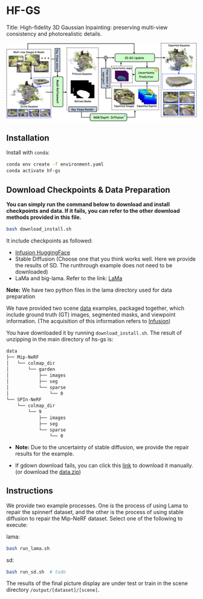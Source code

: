 # HF-GS

Title: High-fidelity 3D Gaussian Inpainting: preserving multi-view consistency and photorealistic details.

![Pipeline](assets/pipeline.jpg)
## Installation
Install with `conda`: 
```bash
conda env create -f environment.yaml
conda activate hf-gs
```

## Download Checkpoints & Data Preparation
**You can simply run the command below to download and install checkpoints and data. If it fails, you can refer to the other download methods provided in this file.**
```bash
bash download_install.sh
```
It include checkpoints as followed: 
* [Infusion HuggingFace](https://huggingface.co/Johanan0528/Infusion/tree/main)
* Stable Diffusion (Choose one that you think works well. Here we provide the results of SD. The runthrough example does not need to be downloaded)
* LaMa and big-lama. Refer to the link: [LaMa](https://github.com/advimman/lama)

**Note:** We have two python files in the lama directory used for data preparation

We have provided two scene [data](https://drive.google.com/drive/folders/1aUuvNQZvUwt93CfFBg_ZT2E8Uz_AfC9h?usp=drive_link) examples, packaged together, which include ground truth (GT) images, segmented masks, and viewpoint information. (The acquisition of this information refers to [Infusion](https://github.com/ali-vilab/Infusion))

You have downloaded it by running `download_install.sh`. The result of unzipping in the main directory of hs-gs is: 

```text
data
├── Mip-NeRF
│   └── colmap_dir
│       └── garden
│           ├── images
│           ├── seg
│           └── sparse
│               └── 0
└── SPIn-NeRF
    └── colmap_dir
        └── 9
            ├── images
            ├── seg
            └── sparse
                └── 0
```

- **Note:** Due to the uncertainty of stable diffusion, we provide the repair results for the example.

* If gdown download fails, you can click this [link](https://drive.google.com/drive/folders/1aUuvNQZvUwt93CfFBg_ZT2E8Uz_AfC9h?usp=drive_link) to download it manually. (or download the [data.zip](https://drive.google.com/file/d/1o-YDSlHmO6NALXhmLVxB4XYkc6H78rXE/view?usp=drive_link))


## Instructions

We provide two example processes. One is the process of using Lama to repair the spinnerf dataset, and the other is the process of using stable diffusion to repair the Mip-NeRF dataset. Select one of the following to execute:

lama:

```bash
bash run_lama.sh
```

sd:

```bash
bash run_sd.sh  # todo
```

The results of the final picture display are under test or train in the scene directory `/output/[dataset]/[scene]`.

